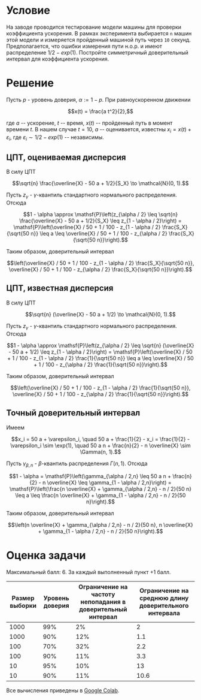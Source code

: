# Условие

На заводе проводится тестирование модели машины для проверки коэффициента ускорения. 
В рамках эксперимента выбирается `n` машин этой модели 
и измеряется пройденный машиной путь через `10` секунд.
Предполагается, что ошибки измерения пути н.о.р.
и имеют распределение $1/2 - exp(1)$.
Постройте симметричный доверительный интервал
для коэффициента ускорения.

# Решение

Пусть $p$ - уровень доверия, $\alpha := 1 - p$.
При равноускоренном движении
```math
x(t) = \frac{a t^2}{2},
```
где $a$ -- ускорение, $t$ -- время, $x(t)$ -- пройденный путь в момент времени $t$.
В нашем случае $t = 10$, $a$ -- оценивается, известны $x_i = x(t) + \varepsilon_i$,
где $\varepsilon_i \sim 1/2 - exp(1)$ -- независимы.

## ЦПТ, оцениваемая дисперсия

В силу ЦПТ
```math
\sqrt{n} \frac{\overline{X} - 50 a + 1/2}{S_X} 
\to \mathcal{N}(0, 1).
```
Пусть $z_{\gamma}$ - $\gamma$-квантиль 
стандартного нормального распределения.
Отсюда
```math
1 - \alpha 
\approx \mathsf{P}\left(z_{\alpha / 2} 
\leq \sqrt{n} \frac{\overline{X} - 50 a + 1/2}{S_X} 
\leq z_{1 - \alpha / 2}\right)
= \mathsf{P}\left(\overline{X} / 50 + 1 / 100
- z_{1 - \alpha / 2} \frac{S_X}{\sqrt{50 n}}
\leq a
\leq \overline{X} / 50 + 1 / 100
- z_{\alpha / 2} \frac{S_X}{\sqrt{50 n}}\right).
```
Таким образом,
доверительный интервал
```math
\left(\overline{X} / 50 + 1 / 100
- z_{1 - \alpha / 2} \frac{S_X}{\sqrt{50 n}},
\overline{X} / 50 + 1 / 100
- z_{\alpha / 2} \frac{S_X}{\sqrt{50 n}}\right).
```

## ЦПТ, известная дисперсия

В силу ЦПТ
```math
\sqrt{n} (\overline{X} - 50 a + 1/2)
\to \mathcal{N}(0, 1).
```
Пусть $z_{\gamma}$ - $\gamma$-квантиль 
стандартного нормального распределения.
Отсюда
```math
1 - \alpha 
\approx \mathsf{P}\left(z_{\alpha / 2} 
\leq \sqrt{n} (\overline{X} - 50 a + 1/2) 
\leq z_{1 - \alpha / 2}\right)
= \mathsf{P}\left(\overline{X} / 50 + 1 / 100
- z_{1 - \alpha / 2} \frac{1}{\sqrt{50 n}}
\leq a
\leq \overline{X} / 50 + 1 / 100
- z_{\alpha / 2} \frac{1}{\sqrt{50 n}}\right).
```
Таким образом,
доверительный интервал
```math
\left(\overline{X} / 50 + 1 / 100
- z_{1 - \alpha / 2} \frac{1}{\sqrt{50 n}},
\overline{X} / 50 + 1 / 100
- z_{\alpha / 2} \frac{1}{\sqrt{50 n}}\right).
```

## Точный доверительный интервал

Имеем
```math
x_i = 50 a + \varepsilon_i,
\quad 50 a + \frac{1}{2} - x_i = \frac{1}{2} - \varepsilon_i \sim \exp(1),
\quad 50 a n + \frac{n}{2} - n \overline{X} \sim \Gamma(n, 1).
```
Пусть $\gamma_{\beta,n}$ - $\beta$-квантиль
распределения $\Gamma(n, 1)$.
Отсюда
```math
1 - \alpha 
= \mathsf{P}\left(\gamma_{\alpha / 2,n} 
\leq 50 a n + \frac{n}{2} - n \overline{X}
\leq \gamma_{1 - \alpha / 2,n}\right)
= \mathsf{P}\left(\frac{n \overline{X} + \gamma_{\alpha / 2,n} - n / 2}{50 n}
\leq a
\leq \frac{n \overline{X} + \gamma_{1 - \alpha / 2,n} - n / 2}{50 n}\right).
```
Таким образом,
доверительный интервал
```math
\left(n \overline{X} + \gamma_{\alpha / 2,n} - n / 2}{50 n},
n \overline{X} + \gamma_{1 - \alpha / 2,n} - n / 2}{50 n}\right).
```

# Оценка задачи

Максимальный балл: $6$. За каждый выполненный пункт $+1$ балл.

| Размер выборки  | Уровень доверия | Ограничение на частоту непопадания в доверительный интервал | Ограничение на среднюю длину доверительного интервала |
| --------------- | --------------- | ----------------------------------------------------------- | ----------------------------------------------------- |
| $1000$          | $99$%           | $2$%                                                        | $2$                                                   |
| $1000$          | $90$%           | $12$%                                                       | $1.1$                                                 |
| $100$           | $70$%           | $32$%                                                       | $2.2$                                                 |
| $100$           | $90$%           | $11$%                                                       | $3.3$                                                 |
| $10$            | $95$%           | $10$%                                                       | $13$                                                  |
| $10$            | $90$%           | $11$%                                                       | $10.6$                                                |

Все вычисления приведены в [Google Colab](https://colab.research.google.com/drive/1XXHPOFiP4GZRVhckeQrZa67tSt4vqkSA?usp=sharing).
